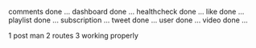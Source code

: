 comments done       ...
dashboard done      ...
healthcheck done    ...
like done           ...
playlist done       ...
subscription        ...
tweet done          ...
user done           ...
video done          ...

1  post man
2  routes
3  working properly

